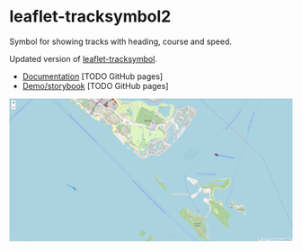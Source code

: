 # leaflet-tracksymbol2

Symbol for showing tracks with heading, course and speed.

Updated version of [leaflet-tracksymbol](https://www.npmjs.com/package/leaflet-tracksymbol).

* [Documentation]() [TODO GitHub pages]
* [Demo/storybook]() [TODO GitHub pages]

![Screenshot](./screenshot.png)
